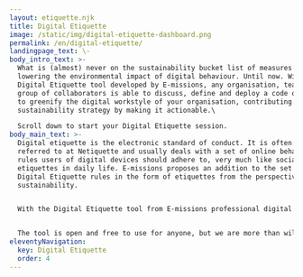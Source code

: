 ```yaml
---
layout: etiquette.njk
title: Digital Etiquette
image: /static/img/digital-etiquette-dashboard.png
permalink: /en/digital-etiquette/
landingpage_text: \-
body_intro_text: >-
  What is (almost) never on the sustainability bucket list of measures is
  lowering the environmental impact of digital behaviour. Until now. With the
  Digital Etiquette tool developed by E-missions, any organisation, team, or
  group of collaborators is able to discuss, define and deploy a code of conduct
  to greenify the digital workstyle of your organisation, contributing to the
  sustainability strategy by making it actionable.\

  S﻿croll down to start your Digital Etiquette session.
body_main_text: >-
  Digital etiquette is the electronic standard of conduct. It is often also
  referred to at Netiquette and usually deals with a set of online behavioural
  rules users of digital devices should adhere to, very much like social
  etiquettes in daily life. E-missions proposes an addition to the set of
  Digital Etiquette rules in the form of etiquettes from the perspective of
  sustainability. 


  With the Digital Etiquette tool from E-missions professional digital lifestyles can be measured and strategies for sustainability measures and mitigation can be developed. The focus is on 4 themes: cloud storage, e-mail, social media and video conferencing. Each theme has a number of concrete actions to make the ambitions smart. This way, it can become a part of sustainability reporting.


  The tool is open and free to use for anyone, but we are more than willing to help where we can. If you would like to have a Digital Etiquette session at your organisation or want to discuss how you can improve your digital footprint, please contact: rodolfo \[@] in4art.eu
eleventyNavigation:
  key: Digital Etiquette
  order: 4
---
```

